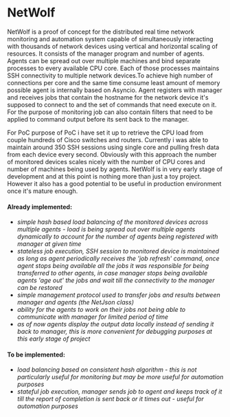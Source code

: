 # NetWolf

NetWolf is a proof of concept for the distributed real time network monitoring and automation system capable of simultaneously interacting with thousands of network devices using vertical and horizontal scaling of resources. It consists of the manager program and number of agents. Agents can be spread out over multiple machines and bind separate processes to every available CPU core. Each of those processes maintains SSH connectivity to multiple network devices.To achieve high number of connections per core and the same time consume least amount of memory possible agent is internally based on Asyncio. Agent registers with manager and receives jobs that contain the hostname for the network device it's supposed to connect to and the set of commands that need execute on it. For the purpose of monitoring job can also contain filters that need to be applied to command output before its sent back to the manager.

For PoC purpose of PoC i have set it up to retrieve the CPU load from couple hundreds of Cisco switches and routers. Currently i was able to maintain around 350 SSH sessions using single core and pulling fresh data from each device every second. Obviously with this approach the number of monitored devices scales nicely with the number of CPU cores and number of machines being used by agents. NetWolf is in very early stage of development and at this point is nothing more than just a toy project. However it also has a good potential to be useful in production environment once it's mature enough.

#### Already implemented:

 - *simple hash based load balancing of the monitored devices across multiple agents - load is being spread out over multiple agents dynamically to account for the number of agents being registered with manager at given time*
 - *stateless job execution, SSH session to monitored device is maintained as long as agent periodically receives the 'job refresh' command, once agent stops being available all the jobs it was responsible for being transferred to other agents, in case manager stops being available agents 'age out' the jobs and wait till the connectivity to the manager can be restored*
 - *simple management protocol used to transfer jobs and results between manager and agents (the NetJson class)*
 - *ability for the agents to work on their jobs not being able to communicate with manager for limited period of time*
 - *as of now agents display the output data locally instead of sending it back to manager, this is more convenient for debugging purposes at this early stage of project*


#### To be implemented:

 - *load balancing based on consistent hash algorithm - this is not particularly useful for monitoring but may be more useful for automation purposes*
 - *stateful job execution, manager sends job to agent and keeps track of it till the report of completion is sent back or it times out - useful for automation purposes*
